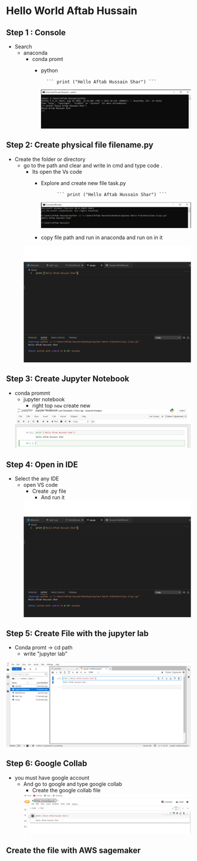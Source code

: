# Hello World Aftab Hussain
## Step 1 : Console
* Search
    * anaconda 
        * conda promt
            * python

                    ``` print ("Hello Aftab Hussain Shar") ```



                <img src="uploads\Step1.PNG">

## Step 2: Create physical file filename.py
* Create the folder or directory
    *  go to the path and clear and write in cmd and type code .
        * Its open the Vs code
            * Explore and create new file task.py
                                
                        ``` print ("Hello Aftab Hussain Shar") ```
                <img src="uploads\Step2.PNG">
            
            * copy file path  and run in anaconda and run on in it 
         <img src="uploads\Step3.PNG">

## Step 3: Create Jupyter Notebook
* conda prommt
    * jupyter notebook
        * right top ```new``` create new 
   <img src="uploads\Step4.PNG">

## Step 4: Open in IDE 
* Select the any IDE 
    * open VS code 
        * Create .py file
            * And run it
        <img src="uploads\Step3.PNG">

## Step 5: Create File with the jupyter lab
* Conda promt -> cd path
    * write "jupyter lab" 
 <img src="uploads\Step5.PNG">

## Step 6: Google Collab
* you must have google account
    * And go to google and type google collab
        * Create the google collab file 
        <img src="uploads\Step6.PNG">


## Create the file with AWS sagemaker 
